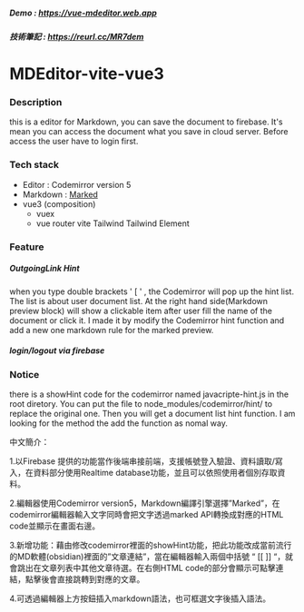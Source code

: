 ##### Demo : https://vue-mdeditor.web.app
##### 技術筆記 : https://reurl.cc/MR7dem

# MDEditor-vite-vue3

### Description
this is a editor for Markdown, you can save the document to firebase.
It's mean you can access the document what you save in cloud server.
Before access the user have to login first.

### Tech stack 
- Editor : Codemirror version 5
- Markdown : [Marked](https://marked.js.org/)
- vue3 (composition)
    - vuex
    - vue router
vite
Tailwind
Tailwind Element

### Feature
##### OutgoingLink Hint
when you type double brackets ' [ ' , the Codemirror will pop up the hint list.
The list is about user document list. At the right hand side(Markdown preview block) will show a clickable item after user fill the name of the document or click it.
I made it by modify the Codemirror hint function and add a new one markdown rule for the marked preview.
##### login/logout via firebase


### Notice
there is a showHint code for the codemirror named javacripte-hint.js in the root diretory.
You can put the file to node_modules/codemirror/hint/ to replace the original one.
Then you will get a document list hint function.
I am looking for the method the add the function as nomal way.

中文簡介：

1.以Firebase 提供的功能當作後端串接前端，支援帳號登入驗證、資料讀取/寫入，在資料部分使用Realtime database功能，並且可以依照使用者個別存取資料。

2.編輯器使用Codemirror version5，Markdown編譯引擎選擇”Marked”，在codemirror編輯器輸入文字同時會把文字透過marked API轉換成對應的HTML code並顯示在畫面右邊。

3.新增功能：藉由修改codemirror裡面的showHint功能，把此功能改成當前流行的MD軟體(obsidian)裡面的”文章連結”，當在編輯器輸入兩個中括號 “ [[ ]] “，就會跳出在文章列表中其他文章待選。在右側HTML code的部分會顯示可點擊連結，點擊後會直接跳轉到對應的文章。

4.可透過編輯器上方按鈕插入markdown語法，也可框選文字後插入語法。